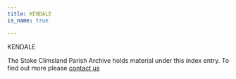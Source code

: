 ```yaml
---
title: KENDALE
is_name: true

---
```


KENDALE


The Stoke Climsland Parish Archive holds material under this index entry. To find out more please [contact us](/contact/)
